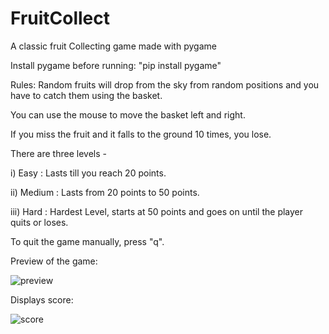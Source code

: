 # FruitCollect
A classic fruit Collecting game made with pygame

Install pygame before running: 
"pip install pygame"

Rules:
Random fruits will drop from the sky from random positions and you have to catch them using the basket.

You can use the mouse to move the basket left and right.

If you miss the fruit and it falls to the ground 10 times, you lose.

There are three levels - 

i) Easy : Lasts till you reach 20 points.

ii) Medium : Lasts from 20 points to 50 points.

iii) Hard : Hardest Level, starts at 50 points and goes on until the player quits or loses.

To quit the game manually, press "q".

Preview of the game:

![preview](https://imgur.com/zvVgVsh.png)

Displays score:

![score](https://imgur.com/rONzhY6.png)
